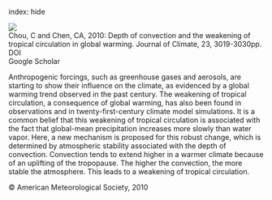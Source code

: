 index: hide

<div class="Citation">
    <div class="Citation-thumb CitationThumb-linked"  data-href="https://doi.org/10.1175/2010jcli3383.1">
      <img src="https://static.claimspace.cloud/climate-study-static/refs/thumbs/12/Chou_and_Chen_2010-thumb.png" />
    </div>

  <div class="Citation-body">
    <div class="Citation-text">Chou, C and Chen, CA, 2010: Depth of convection and the weakening of tropical circulation in global warming. <span class="Article-journal">Journal of Climate, </span><span class="Article-volume">23, </span>3019-3030pp.</div>
    <div class="Citation-links">
      <div class="CitationLink" data-href="https://doi.org/10.1175/2010jcli3383.1">
        <div class="CitationLink-icon CitationLink-Doi"></div>
        <div class="CitationLink-text">DOI</div>
      </div>
      <div class="CitationLink" data-href="https://scholar.google.com/scholar?q=10.1175/2010jcli3383.1">
        <div class="CitationLink-icon CitationLink-Scholar"></div>
        <div class="CitationLink-text">Google Scholar</div>
      </div>
    </div>
  </div>
</div>

Anthropogenic forcings, such as greenhouse gases and aerosols, are starting to show their influence on the climate, as evidenced by a global warming trend observed in the past century. The weakening of tropical circulation, a consequence of global warming, has also been found in observations and in twenty-first-century climate model simulations. It is a common belief that this weakening of tropical circulation is associated with the fact that global-mean precipitation increases more slowly than water vapor. Here, a new mechanism is proposed for this robust change, which is determined by atmospheric stability associated with the depth of convection. Convection tends to extend higher in a warmer climate because of an uplifting of the tropopause. The higher the convection, the more stable the atmosphere. This leads to a weakening of tropical circulation.

<div class="Citation-copy">
&copy; American Meteorological Society, 2010
</div>